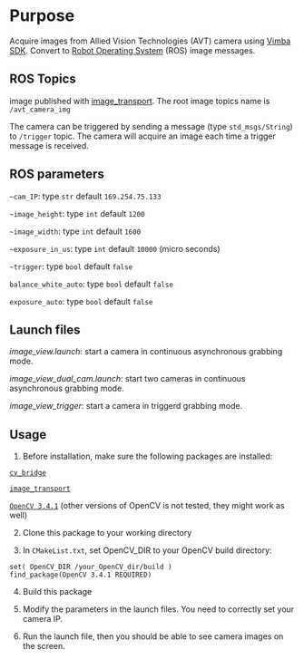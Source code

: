 # Purpose
Acquire images from Allied Vision Technologies (AVT) camera using [Vimba SDK](https://www.alliedvision.com/en/products/software.html). Convert to [Robot Operating System](http://www.ros.org) (ROS) image messages.

## ROS Topics
image published with [image_transport](http://wiki.ros.org/image_transport). The root image topics name is ``/avt_camera_img``

The camera can be triggered by sending a message (type ``std_msgs/String``) to ``/trigger`` topic. The camera will acquire an image each time a trigger message is received.

## ROS parameters
``~cam_IP``: type ``str`` default ``169.254.75.133``

``~image_height``: type ``int`` default ``1200``

``~image_width``: type ``int`` default ``1600``

``~exposure_in_us``: type ``int`` default ``10000`` (micro seconds)

``~trigger``: type ``bool`` default ``false``

``balance_white_auto``: type ``bool`` default ``false``

``exposure_auto``: type ``bool`` default ``false``

## Launch files
*image_view.launch*: start a camera in continuous asynchronous grabbing mode.

*image_view_dual_cam.launch*: start two cameras in continuous asynchronous grabbing mode.

*image_view_trigger*: start a camera in triggerd grabbing mode.

## Usage
1. Before installation, make sure the following packages are installed:

[``cv_bridge``](http://wiki.ros.org/cv_bridge)

[``image_transport``](http://wiki.ros.org/image_transport)

[``OpenCV 3.4.1``](https://opencv.org/opencv-3-4-1.html) (other versions of OpenCV is not tested, they might work as well)

2. Clone this package to your working directory

3. In ``CMakeList.txt``, set OpenCV_DIR to your OpenCV build directory:

```
set( OpenCV_DIR /your_OpenCV_dir/build )
find_package(OpenCV 3.4.1 REQUIRED)
```

4. Build this package

5. Modify the parameters in the launch files. You need to correctly set your camera IP.

6. Run the launch file, then you should be able to see camera images on the screen.
